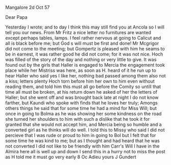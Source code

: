  Mangalore 2d Oct 57

Dear Papa

Yesterday I wrote; and to day I think this may still find you at Ancola so I will tell you our news. From Mr Fritz a nice letter no furnitures are wanted except perhaps tables, lamps. I feel rather nervous at going to Calicut and all is black before me; but God s will must be first and done! 
Mr Mcgrigor did not come to the meeting; but Gompertz is pleased with him he seams to be in earnest, it was rather good he did not come; for it was not nice. Hoch was filled of the story of the day and nothing or very little to give. It was found out by the girls that Haller is engaged to Mercia the engagement took place while her Mistriss was here, as soon as H. heard of it he run up to hear Haller who said yes I like her, nothing bad passed among them also not a kiss; letters plenty Hoch torn before him her own to him even without reading them, and told him this must all go before the Comity so untill that time all must be broken, at his return down he asked of her the letters of Haller; but she went off and was brought back late at night I do not know farther, but Kaundi who spoke with finds that he loves her truly; Amongs others things he said that for some time he had a mind for Miss Will; but once in going to Bolma as he was showing her some kindness on the road she turned her shoulders to him with such a dislike that he took it for granted that she would not accept him, and Mercia being so humble and a converted girl as he thinks will do well. I told this to Missy who said I did not percieve that I was rude or proud to him in going to Bol but I felt that for some time he was kind to me; but as I thought and had heard that he was not converted I did not like to be friendly with him 
Carr's Will I have in the Almira here all is well up and down I send this in a hurry not to miss the post as H told me it must go very early 8 Oc 
 Adieu yours
 J Gundert

